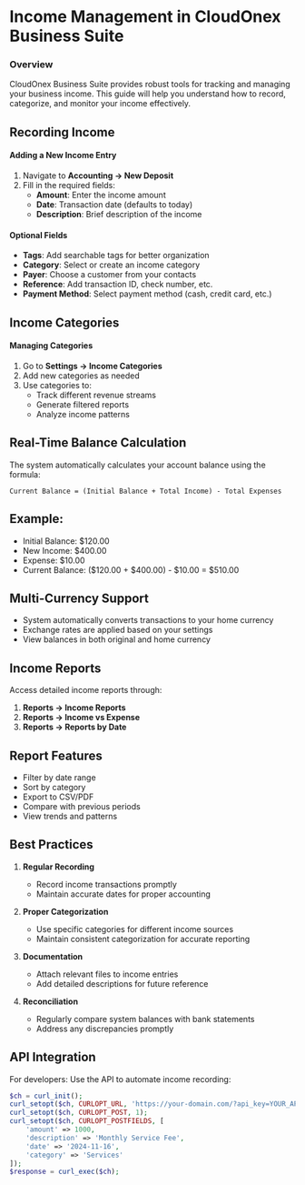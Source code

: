 # Income Management in CloudOnex Business Suite

### Overview

CloudOnex Business Suite provides robust tools for tracking and managing your business income. This guide will help you understand how to record, categorize, and monitor your income effectively.

## Recording Income

#### Adding a New Income Entry

1. Navigate to **Accounting → New Deposit**
2. Fill in the required fields:
   - **Amount**: Enter the income amount
   - **Date**: Transaction date (defaults to today)
   - **Description**: Brief description of the income

#### Optional Fields

- **Tags**: Add searchable tags for better organization
- **Category**: Select or create an income category
- **Payer**: Choose a customer from your contacts
- **Reference**: Add transaction ID, check number, etc.
- **Payment Method**: Select payment method (cash, credit card, etc.)

## Income Categories

#### Managing Categories

1. Go to **Settings → Income Categories**
2. Add new categories as needed
3. Use categories to:
   - Track different revenue streams
   - Generate filtered reports
   - Analyze income patterns

## Real-Time Balance Calculation

The system automatically calculates your account balance using the formula:

```
Current Balance = (Initial Balance + Total Income) - Total Expenses
```

## Example:

- Initial Balance: $120.00
- New Income: $400.00
- Expense: $10.00
- Current Balance: ($120.00 + $400.00) - $10.00 = $510.00

## Multi-Currency Support

- System automatically converts transactions to your home currency
- Exchange rates are applied based on your settings
- View balances in both original and home currency

## Income Reports

Access detailed income reports through:

1. **Reports → Income Reports**
2. **Reports → Income vs Expense**
3. **Reports → Reports by Date**

## Report Features

- Filter by date range
- Sort by category
- Export to CSV/PDF
- Compare with previous periods
- View trends and patterns

## Best Practices

1. **Regular Recording**
   
   - Record income transactions promptly
   - Maintain accurate dates for proper accounting

2. **Proper Categorization**
   
   - Use specific categories for different income sources
   - Maintain consistent categorization for accurate reporting

3. **Documentation**
   
   - Attach relevant files to income entries
   - Add detailed descriptions for future reference

4. **Reconciliation**
   
   - Regularly compare system balances with bank statements
   - Address any discrepancies promptly

## API Integration

For developers: Use the API to automate income recording:

```php
$ch = curl_init();
curl_setopt($ch, CURLOPT_URL, 'https://your-domain.com/?api_key=YOUR_API_KEY&ng=api/v2/income');
curl_setopt($ch, CURLOPT_POST, 1);
curl_setopt($ch, CURLOPT_POSTFIELDS, [
    'amount' => 1000,
    'description' => 'Monthly Service Fee',
    'date' => '2024-11-16',
    'category' => 'Services'
]);
$response = curl_exec($ch);
```